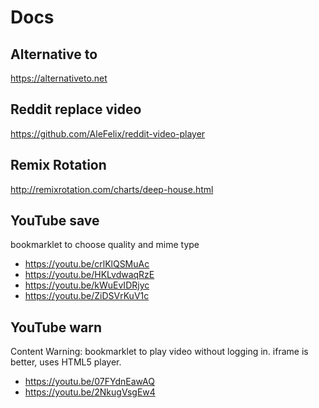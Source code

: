 Docs
=====

Alternative to
--------------

https://alternativeto.net

Reddit replace video
--------------------

https://github.com/AleFelix/reddit-video-player

Remix Rotation
--------------

http://remixrotation.com/charts/deep-house.html

YouTube save
------------

bookmarklet to choose quality and mime type

- https://youtu.be/crlKlQSMuAc
- https://youtu.be/HKLvdwaqRzE
- https://youtu.be/kWuEvIDRjyc
- https://youtu.be/ZiDSVrKuV1c

YouTube warn
------------

Content Warning: bookmarklet to play video without logging in. iframe is
better, uses HTML5 player.

- https://youtu.be/07FYdnEawAQ
- https://youtu.be/2NkugVsgEw4
